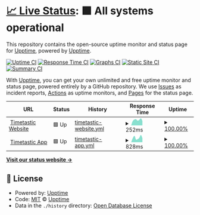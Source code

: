 # [📈 Live Status](https://upptime.github.io/upptime): <!--live status--> **🟩 All systems operational**

This repository contains the open-source uptime monitor and status page for [Upptime](https://upptime.js.org), powered by [Upptime](https://github.com/upptime/upptime).

[![Uptime CI](https://github.com/timetastic/upptime/workflows/Uptime%20CI/badge.svg)](https://github.com/timetastic/upptime/actions?query=workflow%3A%22Uptime+CI%22)
[![Response Time CI](https://github.com/timetastic/upptime/workflows/Response%20Time%20CI/badge.svg)](https://github.com/timetastic/upptime/actions?query=workflow%3A%22Response+Time+CI%22)
[![Graphs CI](https://github.com/timetastic/upptime/workflows/Graphs%20CI/badge.svg)](https://github.com/timetastic/upptime/actions?query=workflow%3A%22Graphs+CI%22)
[![Static Site CI](https://github.com/timetastic/upptime/workflows/Static%20Site%20CI/badge.svg)](https://github.com/timetastic/upptime/actions?query=workflow%3A%22Static+Site+CI%22)
[![Summary CI](https://github.com/timetastic/upptime/workflows/Summary%20CI/badge.svg)](https://github.com/timetastic/upptime/actions?query=workflow%3A%22Summary+CI%22)

With [Upptime](https://upptime.js.org), you can get your own unlimited and free uptime monitor and status page, powered entirely by a GitHub repository. We use [Issues](https://github.com/upptime/upptime/issues) as incident reports, [Actions](https://github.com/timetastic/upptime/actions) as uptime monitors, and [Pages](https://upptime.github.io/upptime) for the status page.

<!--start: status pages-->
<!-- This summary is generated by Upptime (https://github.com/upptime/upptime) -->
<!-- Do not edit this manually, your changes will be overwritten -->
<!-- prettier-ignore -->
| URL | Status | History | Response Time | Uptime |
| --- | ------ | ------- | ------------- | ------ |
| <img alt="" src="https://icons.duckduckgo.com/ip3/timetastic.co.uk.ico" height="13"> [Timetastic Website](https://timetastic.co.uk) | 🟩 Up | [timetastic-website.yml](https://github.com/Timetastic/upptime/commits/HEAD/history/timetastic-website.yml) | <details><summary><img alt="Response time graph" src="./graphs/timetastic-website/response-time-week.png" height="20"> 252ms</summary><br><a href="https://timetastic.github.io/upptime/history/timetastic-website"><img alt="Response time 237" src="https://img.shields.io/endpoint?url=https%3A%2F%2Fraw.githubusercontent.com%2FTimetastic%2Fupptime%2FHEAD%2Fapi%2Ftimetastic-website%2Fresponse-time.json"></a><br><a href="https://timetastic.github.io/upptime/history/timetastic-website"><img alt="24-hour response time 204" src="https://img.shields.io/endpoint?url=https%3A%2F%2Fraw.githubusercontent.com%2FTimetastic%2Fupptime%2FHEAD%2Fapi%2Ftimetastic-website%2Fresponse-time-day.json"></a><br><a href="https://timetastic.github.io/upptime/history/timetastic-website"><img alt="7-day response time 252" src="https://img.shields.io/endpoint?url=https%3A%2F%2Fraw.githubusercontent.com%2FTimetastic%2Fupptime%2FHEAD%2Fapi%2Ftimetastic-website%2Fresponse-time-week.json"></a><br><a href="https://timetastic.github.io/upptime/history/timetastic-website"><img alt="30-day response time 224" src="https://img.shields.io/endpoint?url=https%3A%2F%2Fraw.githubusercontent.com%2FTimetastic%2Fupptime%2FHEAD%2Fapi%2Ftimetastic-website%2Fresponse-time-month.json"></a><br><a href="https://timetastic.github.io/upptime/history/timetastic-website"><img alt="1-year response time 237" src="https://img.shields.io/endpoint?url=https%3A%2F%2Fraw.githubusercontent.com%2FTimetastic%2Fupptime%2FHEAD%2Fapi%2Ftimetastic-website%2Fresponse-time-year.json"></a></details> | <details><summary><a href="https://timetastic.github.io/upptime/history/timetastic-website">100.00%</a></summary><a href="https://timetastic.github.io/upptime/history/timetastic-website"><img alt="All-time uptime 99.84%" src="https://img.shields.io/endpoint?url=https%3A%2F%2Fraw.githubusercontent.com%2FTimetastic%2Fupptime%2FHEAD%2Fapi%2Ftimetastic-website%2Fuptime.json"></a><br><a href="https://timetastic.github.io/upptime/history/timetastic-website"><img alt="24-hour uptime 100.00%" src="https://img.shields.io/endpoint?url=https%3A%2F%2Fraw.githubusercontent.com%2FTimetastic%2Fupptime%2FHEAD%2Fapi%2Ftimetastic-website%2Fuptime-day.json"></a><br><a href="https://timetastic.github.io/upptime/history/timetastic-website"><img alt="7-day uptime 100.00%" src="https://img.shields.io/endpoint?url=https%3A%2F%2Fraw.githubusercontent.com%2FTimetastic%2Fupptime%2FHEAD%2Fapi%2Ftimetastic-website%2Fuptime-week.json"></a><br><a href="https://timetastic.github.io/upptime/history/timetastic-website"><img alt="30-day uptime 100.00%" src="https://img.shields.io/endpoint?url=https%3A%2F%2Fraw.githubusercontent.com%2FTimetastic%2Fupptime%2FHEAD%2Fapi%2Ftimetastic-website%2Fuptime-month.json"></a><br><a href="https://timetastic.github.io/upptime/history/timetastic-website"><img alt="1-year uptime 99.84%" src="https://img.shields.io/endpoint?url=https%3A%2F%2Fraw.githubusercontent.com%2FTimetastic%2Fupptime%2FHEAD%2Fapi%2Ftimetastic-website%2Fuptime-year.json"></a></details>
| <img alt="" src="https://icons.duckduckgo.com/ip3/app.timetastic.co.uk.ico" height="13"> [Timetastic App](https://app.timetastic.co.uk) | 🟩 Up | [timetastic-app.yml](https://github.com/Timetastic/upptime/commits/HEAD/history/timetastic-app.yml) | <details><summary><img alt="Response time graph" src="./graphs/timetastic-app/response-time-week.png" height="20"> 828ms</summary><br><a href="https://timetastic.github.io/upptime/history/timetastic-app"><img alt="Response time 1029" src="https://img.shields.io/endpoint?url=https%3A%2F%2Fraw.githubusercontent.com%2FTimetastic%2Fupptime%2FHEAD%2Fapi%2Ftimetastic-app%2Fresponse-time.json"></a><br><a href="https://timetastic.github.io/upptime/history/timetastic-app"><img alt="24-hour response time 739" src="https://img.shields.io/endpoint?url=https%3A%2F%2Fraw.githubusercontent.com%2FTimetastic%2Fupptime%2FHEAD%2Fapi%2Ftimetastic-app%2Fresponse-time-day.json"></a><br><a href="https://timetastic.github.io/upptime/history/timetastic-app"><img alt="7-day response time 828" src="https://img.shields.io/endpoint?url=https%3A%2F%2Fraw.githubusercontent.com%2FTimetastic%2Fupptime%2FHEAD%2Fapi%2Ftimetastic-app%2Fresponse-time-week.json"></a><br><a href="https://timetastic.github.io/upptime/history/timetastic-app"><img alt="30-day response time 951" src="https://img.shields.io/endpoint?url=https%3A%2F%2Fraw.githubusercontent.com%2FTimetastic%2Fupptime%2FHEAD%2Fapi%2Ftimetastic-app%2Fresponse-time-month.json"></a><br><a href="https://timetastic.github.io/upptime/history/timetastic-app"><img alt="1-year response time 1029" src="https://img.shields.io/endpoint?url=https%3A%2F%2Fraw.githubusercontent.com%2FTimetastic%2Fupptime%2FHEAD%2Fapi%2Ftimetastic-app%2Fresponse-time-year.json"></a></details> | <details><summary><a href="https://timetastic.github.io/upptime/history/timetastic-app">100.00%</a></summary><a href="https://timetastic.github.io/upptime/history/timetastic-app"><img alt="All-time uptime 99.99%" src="https://img.shields.io/endpoint?url=https%3A%2F%2Fraw.githubusercontent.com%2FTimetastic%2Fupptime%2FHEAD%2Fapi%2Ftimetastic-app%2Fuptime.json"></a><br><a href="https://timetastic.github.io/upptime/history/timetastic-app"><img alt="24-hour uptime 100.00%" src="https://img.shields.io/endpoint?url=https%3A%2F%2Fraw.githubusercontent.com%2FTimetastic%2Fupptime%2FHEAD%2Fapi%2Ftimetastic-app%2Fuptime-day.json"></a><br><a href="https://timetastic.github.io/upptime/history/timetastic-app"><img alt="7-day uptime 100.00%" src="https://img.shields.io/endpoint?url=https%3A%2F%2Fraw.githubusercontent.com%2FTimetastic%2Fupptime%2FHEAD%2Fapi%2Ftimetastic-app%2Fuptime-week.json"></a><br><a href="https://timetastic.github.io/upptime/history/timetastic-app"><img alt="30-day uptime 100.00%" src="https://img.shields.io/endpoint?url=https%3A%2F%2Fraw.githubusercontent.com%2FTimetastic%2Fupptime%2FHEAD%2Fapi%2Ftimetastic-app%2Fuptime-month.json"></a><br><a href="https://timetastic.github.io/upptime/history/timetastic-app"><img alt="1-year uptime 99.99%" src="https://img.shields.io/endpoint?url=https%3A%2F%2Fraw.githubusercontent.com%2FTimetastic%2Fupptime%2FHEAD%2Fapi%2Ftimetastic-app%2Fuptime-year.json"></a></details>

<!--end: status pages-->

[**Visit our status website →**](https://upptime.github.io/upptime)

## 📄 License

- Powered by: [Upptime](https://github.com/upptime/upptime)
- Code: [MIT](./LICENSE) © [Upptime](https://upptime.js.org)
- Data in the `./history` directory: [Open Database License](https://opendatacommons.org/licenses/odbl/1-0/)
